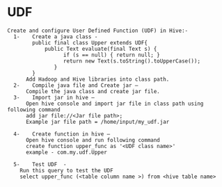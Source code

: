 # UDF
    Create and configure User Defined Function (UDF) in Hive:- 
      1-	Create a java class - 
            public final class Upper extends UDF{
	            public Text evaluate(final Text s) {
		              if (s == null) { return null; }
		              return new Text(s.toString().toUpperCase());
		           }
            }
          Add Hadoop and Hive libraries into class path. 
      2-	Compile java file and Create jar – 
          Compile the java class and create jar file.
      3-	Import jar in hive – 
          Open hive console and import jar file in class path using following command
          add jar file://<Jar file path>;
          Example jar file path = /home/input/my_udf.jar

      4-	Create function in hive –
          Open hive console and run following command
          create function upper_func as '<UDF class name>'
          example - com.my.udf.Upper
       
      5-	Test UDF  -
        Run this query to test the UDF
        select upper_func (<table column name >) from <hive table name>
